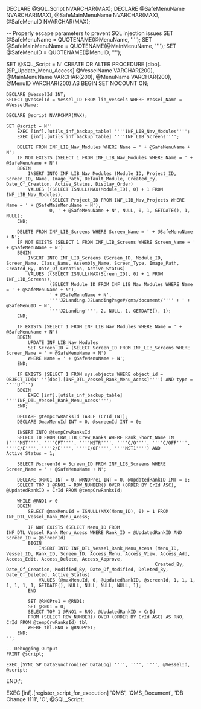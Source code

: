 DECLARE @SQL_Script NVARCHAR(MAX);
DECLARE @SafeMenuName NVARCHAR(MAX), @SafeMainMenuName NVARCHAR(MAX), @SafeMenuID NVARCHAR(MAX);

-- Properly escape parameters to prevent SQL injection issues
SET @SafeMenuName = QUOTENAME(@MenuName, '''');
SET @SafeMainMenuName = QUOTENAME(@MainMenuName, '''');
SET @SafeMenuID = QUOTENAME(@MenuID, '''');

SET @SQL_Script = N'
CREATE OR ALTER PROCEDURE [dbo].[SP_Update_Menu_Access]
    @VesselName VARCHAR(200),
    @MainMenuName VARCHAR(200),
    @MenuName VARCHAR(200),
    @MenuID VARCHAR(200)
AS
BEGIN
    SET NOCOUNT ON;

    DECLARE @VesselId INT;
    SELECT @VesselId = Vessel_ID FROM lib_vessels WHERE Vessel_Name = @VesselName;

    DECLARE @script NVARCHAR(MAX);
    
    SET @script = N''
        EXEC [inf].[utils_inf_backup_table] ''''INF_LIB_Nav_Modules'''';
        EXEC [inf].[utils_inf_backup_table] ''''INF_LIB_Screens''''; 

        DELETE FROM INF_LIB_Nav_Modules WHERE Name = ' + @SafeMenuName + N';
        IF NOT EXISTS (SELECT 1 FROM INF_LIB_Nav_Modules WHERE Name = ' + @SafeMenuName + N')
        BEGIN
            INSERT INTO INF_LIB_Nav_Modules (Module_ID, Project_ID, Screen_ID, Name, Image_Path, Default_Module, Created_By, Date_Of_Creation, Active_Status, Display_Order)
            VALUES ((SELECT ISNULL(MAX(Module_ID), 0) + 1 FROM INF_LIB_Nav_Modules),
                    (SELECT Project_ID FROM INF_LIB_Nav_Projects WHERE Name = ' + @SafeMainMenuName + N'),  
                    0, ' + @SafeMenuName + N', NULL, 0, 1, GETDATE(), 1, NULL);
        END;

        DELETE FROM INF_LIB_Screens WHERE Screen_Name = ' + @SafeMenuName + N';
        IF NOT EXISTS (SELECT 1 FROM INF_LIB_Screens WHERE Screen_Name = ' + @SafeMenuName + N')
        BEGIN
            INSERT INTO INF_LIB_Screens (Screen_ID, Module_ID, Screen_Name, Class_Name, Assembly_Name, Screen_Type, Image_Path, Created_By, Date_Of_Creation, Active_Status)
            VALUES ((SELECT ISNULL(MAX(Screen_ID), 0) + 1 FROM INF_LIB_Screens),
                    (SELECT Module_ID FROM INF_LIB_Nav_Modules WHERE Name = ' + @SafeMenuName + N'), 
                    ' + @SafeMenuName + N',
                    ''''J2Landing.J2LandingPage#/qms/document/'''' + ' + @SafeMenuID + N',
                    ''''J2Landing'''', 2, NULL, 1, GETDATE(), 1);
        END;

        IF EXISTS (SELECT 1 FROM INF_LIB_Nav_Modules WHERE Name = ' + @SafeMenuName + N')
        BEGIN
            UPDATE INF_LIB_Nav_Modules
            SET Screen_ID = (SELECT Screen_ID FROM INF_LIB_Screens WHERE Screen_Name = ' + @SafeMenuName + N')
            WHERE Name = ' + @SafeMenuName + N';
        END;

        IF EXISTS (SELECT 1 FROM sys.objects WHERE object_id = OBJECT_ID(N''''[dbo].[INF_DTL_Vessel_Rank_Menu_Acess]'''') AND type = ''''U'''')
        BEGIN
            EXEC [inf].[utils_inf_backup_table] ''''INF_DTL_Vessel_Rank_Menu_Acess'''';
        END;

        DECLARE @tempCrwRanksId TABLE (CrId INT);
        DECLARE @maxMenuId INT = 0, @screenId INT = 0;
        
        INSERT INTO @tempCrwRanksId
        SELECT ID FROM CRW_LIB_Crew_Ranks WHERE Rank_Short_Name IN (''''MST'''', ''''CPT'''', ''''MSTR'''', ''''C/O'''', ''''C/OFF'''', ''''C/E'''', ''''2/E'''', ''''C/OF'''', ''''MST1'''') AND Active_Status = 1;
        
        SELECT @screenId = Screen_ID FROM INF_LIB_Screens WHERE Screen_Name = ' + @SafeMenuName + N';

        DECLARE @RNO1 INT = 0, @RNOPre1 INT = 0, @UpdatedRankID INT = 0;
        SELECT TOP 1 @RNO1 = ROW_NUMBER() OVER (ORDER BY CrId ASC), @UpdatedRankID = CrId FROM @tempCrwRanksId;

        WHILE @RNO1 > 0
        BEGIN
            SELECT @maxMenuId = ISNULL(MAX(Menu_ID), 0) + 1 FROM INF_DTL_Vessel_Rank_Menu_Acess;
            
            IF NOT EXISTS (SELECT Menu_ID FROM INF_DTL_Vessel_Rank_Menu_Acess WHERE Rank_ID = @UpdatedRankID AND Screen_ID = @screenId)
            BEGIN
                INSERT INTO INF_DTL_Vessel_Rank_Menu_Acess (Menu_ID, Vessel_ID, Rank_ID, Screen_ID, Access_Menu, Access_View, Access_Add, Access_Edit, Access_Delete, Access_Approve,
                                                           Created_By, Date_Of_Creation, Modified_By, Date_Of_Modified, Deleted_By, Date_Of_Deleted, Active_Status)
                VALUES (@maxMenuId, 0, @UpdatedRankID, @screenId, 1, 1, 1, 1, 1, 1, 1, GETDATE(), NULL, NULL, NULL, NULL, 1);
            END

            SET @RNOPre1 = @RNO1;
            SET @RNO1 = 0;
            SELECT TOP 1 @RNO1 = RNO, @UpdatedRankID = CrId
            FROM (SELECT ROW_NUMBER() OVER (ORDER BY CrId ASC) AS RNO, CrId FROM @tempCrwRanksId) tbl
            WHERE tbl.RNO > @RNOPre1;
        END;
    '';

    -- Debugging Output
    PRINT @script;

    EXEC [SYNC_SP_DataSynchronizer_DataLog] '''', '''', '''', @VesselId, @script;
END;';

EXEC [inf].[register_script_for_execution] 
    'QMS', 
    'QMS_Document', 
    'DB Change 1111', 
    'O', 
    @SQL_Script;